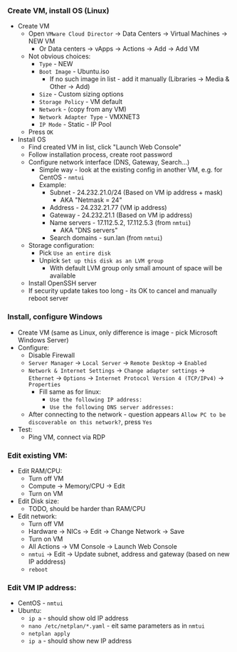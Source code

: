 ### Create VM, install OS (Linux)
* Create VM
    * Open `VMware Cloud Director` -> Data Centers -> Virtual Machines -> NEW VM
        * Or Data centers -> vApps -> Actions -> Add -> Add VM
    * Not obvious choices:
        * `Type` - NEW
        * `Boot Image` - Ubuntu.iso
            * If no such image in list - add it manually (Libraries -> Media & Other -> Add)
        * `Size` - Custom sizing options
        * `Storage Policy` - VM default
        * `Network` - (copy from any VM)
        * `Network Adapter Type` - VMXNET3
        * `IP Mode` - Static - IP Pool
    * Press `OK`
* Install OS
    * Find created VM in list, click "Launch Web Console"
    * Follow installation process, create root password
    * Configure network interface (DNS, Gateway, Search...)
        * Simple way - look at the existing config in another VM, e.g. for CentOS - `nmtui`
        * Example:
            * Subnet - 24.232.21.0/24 (Based on VM ip address + mask)
                * AKA "Netmask = 24"
            * Address - 24.232.21.77 (VM ip address)
            * Gateway - 24.232.21.1 (Based on VM ip address)
            * Name servers - 17.112.5.2, 17.112.5.3 (from `nmtui`)
                * AKA "DNS servers"
            * Search domains - sun.lan (from `nmtui`)
    * Storage configuration:
        * Pick `Use an entire disk`
        * Unpick `Set up this disk as an LVM group`
            * With default LVM group only small amount of space will be available 
    * Install OpenSSH server
    * If security update takes too long - its OK to cancel and manually reboot server

### Install, configure Windows
* Create VM (same as Linux, only difference is image - pick Microsoft Windows Server)
* Configure:
    * Disable Firewall
    * `Server Manager` -> `Local Server` -> `Remote Desktop` -> `Enabled`
    * `Network & Internet Settings` -> `Change adapter settings` -> `Ethernet` -> `Options` -> `Internet Protocol Version 4 (TCP/IPv4)` -> `Properties`
        * Fill same as for linux:
            * `Use the following IP address:`
            * `Use the following DNS server addresses:`
    * After connecting to the network - question appears `Allow PC to be discoverable on this network?`, press `Yes`
* Test:
    * Ping VM, connect via RDP

### Edit existing VM:
* Edit RAM/CPU:
    * Turn off VM 
    * Compute -> Memory/CPU -> Edit
    * Turn on VM
* Edit Disk size:
    * TODO, should be harder than RAM/CPU
* Edit network:
    * Turn off VM
    * Hardware -> NICs -> Edit -> Change Network -> Save
    * Turn on VM
    * All Actions -> VM Console -> Launch Web Console
    * `nmtui` -> Edit -> Update subnet, address and gateway (based on new IP adddress)
    * `reboot`

### Edit VM IP address:
* CentOS - `nmtui`
* Ubuntu:
    * `ip a` - should show old IP address
    * `nano /etc/netplan/*.yaml` - eit same parameters as in `nmtui`
    * `netplan apply`
    * `ip a` - should show new IP address
